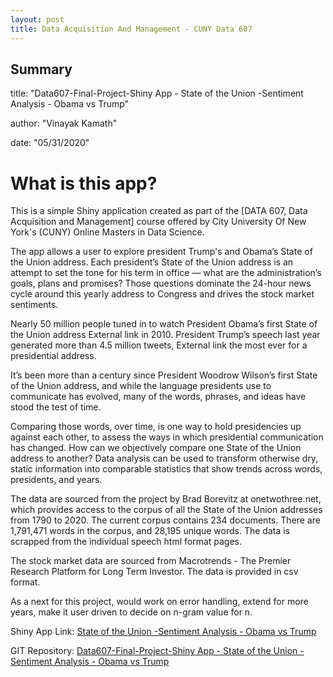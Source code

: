 ```yaml
---
layout: post
title: Data Acquisition And Management - CUNY Data 607
---
```


## Summary

title: "Data607-Final-Project-Shiny App - State of the Union -Sentiment Analysis - Obama vs Trump"

author: "Vinayak Kamath"

date: "05/31/2020"


# What is this app?

This is a simple Shiny application created as part of the [DATA 607, Data Acquisition and Management] course offered by City University Of New York's (CUNY) Online Masters in Data Science.

The app allows a user to explore president Trump's and Obama’s State of the Union address. Each president’s State of the Union address is an attempt to set the tone for his term in office — what are the administration’s goals, plans and promises? Those questions dominate the 24-hour news cycle around this yearly address to Congress and drives the stock market sentiments.

Nearly 50 million people tuned in to watch President Obama’s first State of the Union address External link in 2010. President Trump’s speech last year generated more than 4.5 million tweets, External link the most ever for a presidential address.

It’s been more than a century since President Woodrow Wilson’s first State of the Union address, and while the language presidents use to communicate has evolved, many of the words, phrases, and ideas have stood the test of time.

Comparing those words, over time, is one way to hold presidencies up against each other, to assess the ways in which presidential communication has changed. How can we objectively compare one State of the Union address to another? Data analysis can be used to transform otherwise dry, static information into comparable statistics that show trends across words, presidents, and years.

The data are sourced from the project by Brad Borevitz at onetwothree.net, which provides access to the corpus of all the State of the Union addresses from 1790 to 2020. The current corpus contains 234 documents. There are 1,791,471 words in the corpus, and 28,195 unique words. The data is scrapped from the individual speech html format pages.

The stock market data are sourced from Macrotrends - The Premier Research Platform for Long Term Investor. The data is provided in csv format.

As a next for this project, would work on error handling, extend for more years, make it user driven to decide on n-gram value for n.


Shiny App Link: [State of the Union -Sentiment Analysis - Obama vs Trump](https://kamathvk1982.shinyapps.io/MyStateOfUnionSentimentAnalysis/)

GIT Repository: [Data607-Final-Project-Shiny App - State of the Union -Sentiment Analysis - Obama vs Trump](https://github.com/kamathvk1982/DATA-607-Project-Final)
